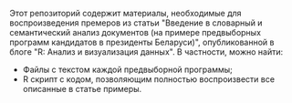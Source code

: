 Этот репозиторий содержит материалы, необходимые для воспроизведения премеров из статьи "Введение в словарный и семантический анализ документов (на примере предвыборных программ кандидатов в президенты Беларуси)", опубликованной в блоге "R: Анализ и визуализация данных". В частности, можно найти:

* Файлы с текстом каждой предвыборной программы;
* R скрипт с кодом, позволяющим полностью воспроизвести все описанные в статье примеры.
